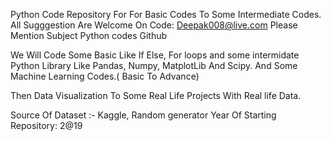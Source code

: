 Python Code Repository For For Basic Codes To Some Intermediate Codes.
All Sugggestion Are Welcome On Code: Deepak008@live.com
Please Mention Subject Python codes Github

We Will Code Some Basic Like If Else, For loops
and some intermidate Python Library Like Pandas, Numpy, MatplotLib And Scipy.
And Some Machine Learning Codes.( Basic To Advance)

Then Data Visualization To Some Real Life Projects With Real life Data.

Source Of Dataset :- Kaggle,  Random generator
Year Of Starting Repository: 2@19

